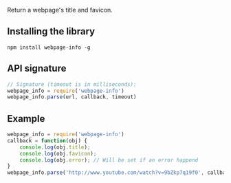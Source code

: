 Return a webpage's title and favicon.

## Installing the library
    npm install webpage-info -g

## API signature

```js
// Signature (timeout is in milliseconds):
webpage_info = require('webpage-info')
webpage_info.parse(url, callback, timeout)
```

## Example
```js
webpage_info = require('webpage-info')
callback = function(obj) { 
    console.log(obj.title); 
    console.log(obj.favicon); 
    console.log(obj.error); // Will be set if an error happend
}
webpage_info.parse('http://www.youtube.com/watch?v=9bZkp7q19f0', callback)
```
